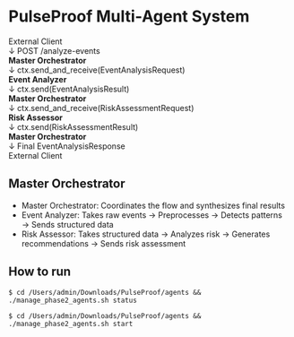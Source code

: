 # PulseProof Multi-Agent System

External Client <br>
    ↓ POST /analyze-events <br>
<b>Master Orchestrator</b> <br>
    ↓ ctx.send_and_receive(EventAnalysisRequest) <br>
<b> Event Analyzer </b> <br>
    ↓ ctx.send(EventAnalysisResult) <br>
<b> Master Orchestrator </b> <br>
    ↓ ctx.send_and_receive(RiskAssessmentRequest) <br>
<b> Risk Assessor </b> <br>
    ↓ ctx.send(RiskAssessmentResult) <br>
<b> Master Orchestrator </b> <br>
    ↓ Final EventAnalysisResponse <br>
External Client <br>

## Master Orchestrator
- Master Orchestrator: Coordinates the flow and synthesizes final results
- Event Analyzer: Takes raw events → Preprocesses → Detects patterns → Sends structured data
- Risk Assessor: Takes structured data → Analyzes risk → Generates recommendations → Sends risk assessment


## How to run

```$ cd /Users/admin/Downloads/PulseProof/agents && ./manage_phase2_agents.sh status```

```$ cd /Users/admin/Downloads/PulseProof/agents && ./manage_phase2_agents.sh start```

